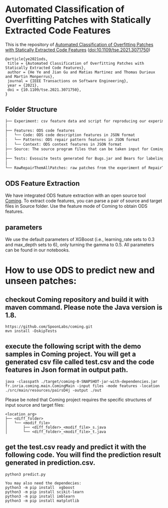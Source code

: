 
# Automated Classification of Overfitting Patches with Statically Extracted Code Features

This is the repository of [Automated Classification of Overfitting Patches with Statically Extracted Code Features](http://arxiv.org/pdf/1910.12057) ([doi:10.1109/tse.2021.3071750](https://doi.org/10.1109/tse.2021.3071750))

```
@article{ye2021ods,
 title = {Automated Classification of Overfitting Patches with Statically Extracted Code Features},
 author = {He Ye and Jian Gu and Matias Martinez and Thomas Durieux and Martin Monperrus},
 journal = {IEEE Transactions on Software Engineering},
 year = {2021},
 doi = {10.1109/tse.2021.3071750},
}
```



## Folder Structure
 ```bash
├── Experiment: csv feature data and script for reproducing our experiment
│ 
├── Features: ODS code features
│   └── Code: ODS code description features in JSON format
│   └── Patterns: ODS repair pattern features in JSON format
│   └── Context: ODS context features in JSON format 
├── Source: The source program files that can be taken input for Coming to generate ODS features
│
├── Tests: Evosuite tests generated for Bugs.jar and Bears for labeling the correctness of RepairThemAll patches
│
└── RawRepairThemAllPatches: raw patches from the experiment of RepairThemAll

```


## ODS Feature Extraction

We have integrated ODS feature extraction with an open source tool [Coming](https://github.com/SpoonLabs/coming). 
To extract code features, you can parse a pair of source and target files in Source folder. 
Use the feature mode of Coming to obtain ODS features. 

## parameters
We use the default parameters of XGBoost (i.e., learning_rate sets to 0.3 and max_depth sets to 6), only turning the gamma to 0.5. All parameters can be found in our notebooks. 


# How to use ODS to predict new and unseen patches:

## checkout Coming repository and build it with maven command. Please note the Java version is 1.8.
```
https://github.com/SpoonLabs/coming.git
mvn install -DskipTests
```

## execute the following script with the demo samples in Coming project. You will get a generated csv file called test.csv and the code features in Json format in output path.
```
java -classpath ./target/coming-0-SNAPSHOT-jar-with-dependencies.jar fr.inria.coming.main.ComingMain -input files -mode features -location ./src/main/resources/pairsD4j -output ./out
```
Please be noted that Coming project requires the specific structures of input source and target files: 
```
<location_arg>
├── <diff_folder>
│   └── <modif_file>
│       ├── <diff_folder>_<modif_file>_s.java
│       └── <diff_folder>_<modif_file>_t.java
```
## get the test.csv ready and predict it with the following code. You will find the prediction result generated in prediction.csv.
```
python3 predict.py

You may also need the dependecies:
python3 -m pip install  xgboost
python3 -m pip install scikit-learn
python3 -m pip install imblearn
python3 -m pip install matplotlib
```

